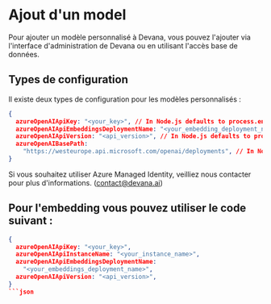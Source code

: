 # Ajout d'un model

Pour ajouter un modèle personnalisé à Devana, vous pouvez l'ajouter via l'interface d'administration de Devana ou en utilisant l'accès base de données.

## Types de configuration

Il existe deux types de configuration pour les modèles personnalisés :
```json
{
  azureOpenAIApiKey: "<your_key>", // In Node.js defaults to process.env.AZURE_OPENAI_API_KEY
  azureOpenAIApiEmbeddingsDeploymentName: "<your_embedding_deployment_name>", // In Node.js defaults to process.env.AZURE_OPENAI_API_EMBEDDINGS_DEPLOYMENT_NAME
  azureOpenAIApiVersion: "<api_version>", // In Node.js defaults to process.env.AZURE_OPENAI_API_VERSION
  azureOpenAIBasePath:
    "https://westeurope.api.microsoft.com/openai/deployments", // In Node.js defaults to process.env.AZURE_OPENAI_BASE_PATH
}
```

Si vous souhaitez utiliser Azure Managed Identity, veilliez nous contacter pour plus d'informations. (contact@devana.ai)

## Pour l'embedding vous pouvez utiliser le code suivant :

```json
{
  azureOpenAIApiKey: "<your_key>",
  azureOpenAIApiInstanceName: "<your_instance_name>",
  azureOpenAIApiEmbeddingsDeploymentName:
    "<your_embeddings_deployment_name>",
  azureOpenAIApiVersion: "<api_version>",
}
```json

